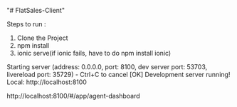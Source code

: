 "# FlatSales-Client" 

Steps to run :

1. Clone the Project
2. npm install
3. ionic serve(if ionic fails, have to do npm install ionic)

Starting server (address: 0.0.0.0, port: 8100, dev server port: 53703,
livereload port: 35729) - Ctrl+C to cancel
[OK] Development server running!
     Local: http://localhost:8100

http://localhost:8100/#/app/agent-dashboard

